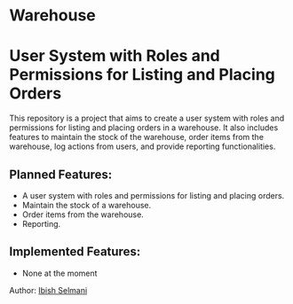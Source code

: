 # Warehouse

# User System with Roles and Permissions for Listing and Placing Orders

This repository is a project that aims to create a user system with roles and permissions for listing and placing orders in a warehouse. 
It also includes features to maintain the stock of the warehouse, order items from the warehouse, 
log actions from users, and provide reporting functionalities.

## Planned Features:
- A user system with roles and permissions for listing and placing orders.
- Maintain the stock of a warehouse.
- Order items from the warehouse.
- Reporting.

## Implemented Features:
- None at the moment

Author: [Ibish Selmani](https://github.com/Ibish-DCI-STUDENT/warehouse)
